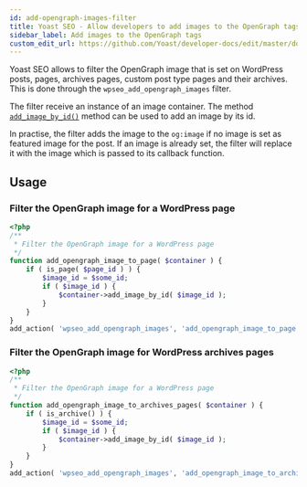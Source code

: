 ```yaml
---
id: add-opengraph-images-filter
title: Yoast SEO - Allow developers to add images to the OpenGraph tags
sidebar_label: Add images to the OpenGraph tags
custom_edit_url: https://github.com/Yoast/developer-docs/edit/master/docs/customization/yoast-seo/filters/add-opengraph-images-filter.md
---
```

Yoast SEO allows to filter the OpenGraph image that is set on WordPress posts, pages, archives pages, custom post type pages and their archives. This is done through the `wpseo_add_opengraph_images` filter. 

The filter receive an instance of an image container. The method [`add_image_by_id()`](https://github.com/Yoast/wordpress-seo/blob/5044f65f9801a7ef55b5ccec9738e086ca53f8cb/src/values/images.php#L56-L68) method can be used to add an image by its id.

In practise, the filter adds the image to the `og:image` if no image is set as featured image for the post. If an image is already set, the filter will replace it with the image which is passed to its callback function.



## Usage

### Filter the OpenGraph image for a WordPress page
```php
<?php
/**
 * Filter the OpenGraph image for a WordPress page
 */
function add_opengraph_image_to_page( $container ) {
	if ( is_page( $page_id ) ) {
		$image_id = $some_id;
		if ( $image_id ) {
            $container->add_image_by_id( $image_id );
		}
	}
}
add_action( 'wpseo_add_opengraph_images', 'add_opengraph_image_to_page', 29 );
```

### Filter the OpenGraph image for WordPress archives pages
```php
<?php
/**
 * Filter the OpenGraph image for a WordPress page
 */
function add_opengraph_image_to_archives_pages( $container ) {
	if ( is_archive() ) {
		$image_id = $some_id;
		if ( $image_id ) {
            $container->add_image_by_id( $image_id );
		}
	}
}
add_action( 'wpseo_add_opengraph_images', 'add_opengraph_image_to_archives_pages', 29 );
```
